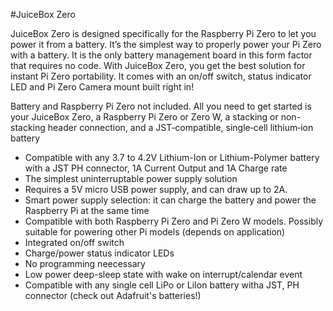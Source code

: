 <!--
---
name: JuiceBox Zero
class: board
type: power
formfactor: HAT
manufacturer: JuiceBox Zero
collected: Other
description: JuiceBox Zero uninterruptible power supply for the Raspberry Pi Zero and Zero W.
url: https://juiceboxzero.com/
github: https://github.com/JuiceBoxZero
buy: https://juiceboxzero.com/product/juicebox-zero-battery-management-board/
image: 'juiceboxzero.png'
pincount: 40
eeprom: no
power:
  '1':
  '2':
ground:
  '6':
  '9':
  '14':
  '20':
  '25':
  '30':
  '34':
  '39':
pin:
  '36':
    name: Low Battery
  '22':
    name: Alternate Low Battery
-->
#JuiceBox Zero

JuiceBox Zero is designed specifically for the Raspberry Pi Zero to let you power it from a battery. It’s the simplest way to properly power your Pi Zero with a battery. It is the only battery management board in this form factor that requires no code. With JuiceBox Zero, you get the best solution for instant Pi Zero portability. It comes with an on/off switch, status indicator LED and Pi Zero Camera mount built right in!

Battery and Raspberry Pi Zero not included. All you need to get started is your JuiceBox Zero, a Raspberry Pi Zero or Zero W, a stacking or non-stacking header connection, and a JST‑compatible, single‑cell lithium‑ion battery

* Compatible with any 3.7 to 4.2V Lithium-Ion or Lithium-Polymer battery with a JST PH connector, 1A Current Output and 1A Charge rate
* The simplest uninterruptable power supply solution
* Requires a 5V micro USB power supply, and can draw up to 2A. 
* Smart power supply selection: it can charge the battery and power the Raspberry Pi at the same time
* Compatible with both Raspberry Pi Zero and Pi Zero W models. Possibly suitable for powering other Pi models (depends on application)
* Integrated on/off switch
* Charge/power status indicator LEDs
* No programming neecessary
* Low power deep-sleep state with wake on interrupt/calendar event
* Compatible with any single cell LiPo or LiIon battery witha JST, PH connector (check out Adafruit's batteries!)
